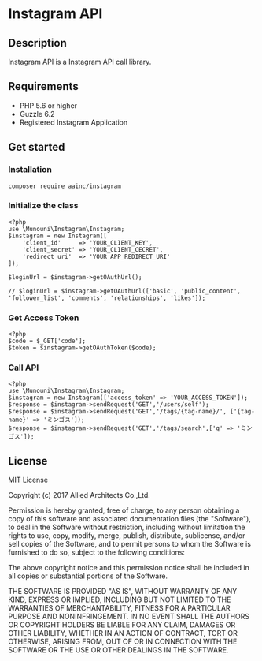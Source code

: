 # Instagram API

## Description

Instagram API is a Instagram API call library.

## Requirements

* PHP 5.6 or higher
* Guzzle 6.2
* Registered Instagram Application

## Get started

### Installation

`composer require aainc/instagram`

### Initialize the class

```
<?php
use \Munouni\Instagram\Instagram;
$instagram = new Instagram([
    'client_id'     => 'YOUR_CLIENT_KEY',
    'client_secret' => 'YOUR_CLIENT_CECRET',
    'redirect_uri'  => 'YOUR_APP_REDIRECT_URI'
]);

$loginUrl = $instagram->getOAuthUrl();

// $loginUrl = $instagram->getOAuthUrl(['basic', 'public_content', 'follower_list', 'comments', 'relationships', 'likes']);
```

### Get Access Token

```
<?php
$code = $_GET['code'];
$token = $instagram->getOAuthToken($code);
```

### Call API

```
<?php
use \Munouni\Instagram\Instagram;
$instagram = new Instagram(['access_token' => 'YOUR_ACCESS_TOKEN']);
$response = $instagram->sendRequest('GET','/users/self');
$response = $instagram->sendRequest('GET','/tags/{tag-name}/', ['{tag-name}' => 'ミンゴス']);
$response = $instagram->sendRequest('GET','/tags/search',['q' => 'ミンゴス']);
```


## License

MIT License

Copyright (c) 2017 Allied Architects Co.,Ltd.

Permission is hereby granted, free of charge, to any person obtaining a copy
of this software and associated documentation files (the "Software"), to deal
in the Software without restriction, including without limitation the rights
to use, copy, modify, merge, publish, distribute, sublicense, and/or sell
copies of the Software, and to permit persons to whom the Software is
furnished to do so, subject to the following conditions:

The above copyright notice and this permission notice shall be included in all
copies or substantial portions of the Software.

THE SOFTWARE IS PROVIDED "AS IS", WITHOUT WARRANTY OF ANY KIND, EXPRESS OR
IMPLIED, INCLUDING BUT NOT LIMITED TO THE WARRANTIES OF MERCHANTABILITY,
FITNESS FOR A PARTICULAR PURPOSE AND NONINFRINGEMENT. IN NO EVENT SHALL THE
AUTHORS OR COPYRIGHT HOLDERS BE LIABLE FOR ANY CLAIM, DAMAGES OR OTHER
LIABILITY, WHETHER IN AN ACTION OF CONTRACT, TORT OR OTHERWISE, ARISING FROM,
OUT OF OR IN CONNECTION WITH THE SOFTWARE OR THE USE OR OTHER DEALINGS IN THE
SOFTWARE.
